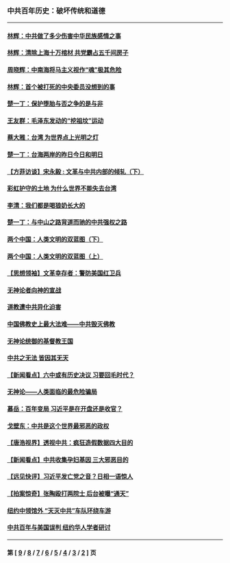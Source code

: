 ### 中共百年历史：破坏传统和道德
---
#### [林辉：中共做了多少伤害中华民族感情之事](../../pages/nf1176114/n14070968.md?09190430) 
#### [林辉：清除上海十万棺材 共党霸占五千间房子](../../pages/nf1176114/n14033735.md?09190430) 
#### [周晓辉：中南海将马主义视作“魂”极其危险](../../pages/nf1176114/n14026892.md?09190430) 
#### [林辉：首个被打死的中央委员没想到的事](../../pages/nf1176114/n13987400.md?09190430) 
#### [楚一丁：保护堕胎与否之争的是与非](../../pages/nf1176114/n13815642.md?09190430) 
#### [王友群：毛泽东发动的“挖祖坟”运动](../../pages/nf1176114/n13723639.md?09190430) 
#### [蔡大雅：台湾 为世界点上光明之灯](../../pages/nf1176114/n13531530.md?09190430) 
#### [楚一丁：台海两岸的昨日今日和明日](../../pages/nf1176114/n13531468.md?09190430) 
#### [【方菲访谈】宋永毅 : 文革与中共内部的倾轧（下）](../../pages/nf1176114/n13486836.md?09190430) 
#### [彩虹护守的土地 为什么世界不能失去台湾](../../pages/nf1176114/n13476849.md?09190430) 
#### [李清：我们都是喝狼奶长大的](../../pages/nf1176114/n13471478.md?09190430) 
#### [楚一丁：与中山之路背道而驰的中共强权之路](../../pages/nf1176114/n13437270.md?09190430) 
#### [两个中国：人类文明的双蓝图（下）](../../pages/nf1176114/n13423132.md?09190430) 
#### [两个中国：人类文明的双蓝图（上）](../../pages/nf1176114/n13422687.md?09190430) 
#### [【思想领袖】文革幸存者：警防美国红卫兵](../../pages/nf1176114/n13339289.md?09190430) 
#### [无神论者向神的宣战](../../pages/nf1176114/n13281535.md?09190430) 
#### [道教遭中共异化迫害](../../pages/nf1176114/n13281463.md?09190430) 
#### [中国佛教史上最大法难——中共毁灭佛教](../../pages/nf1176114/n13281397.md?09190430) 
#### [无神论统御的基督教王国](../../pages/nf1176114/n13281280.md?09190430) 
#### [中共之无法 皆因其无天](../../pages/nf1176114/n13281088.md?09190430) 
#### [【新闻看点】六中或有历史决议 习要回毛时代？](../../pages/nf1176114/n13222895.md?09190430) 
#### [无神论——人类面临的最危险骗局](../../pages/nf1176114/n13196137.md?09190430) 
#### [慕岳：百年变局 习近平是在开盘还是收官？](../../pages/nf1176114/n13206516.md?09190430) 
#### [戈壁东：中共是这个世界最邪恶的政权](../../pages/nf1176114/n13085641.md?09190430) 
#### [【唐浩视界】透视中共：疯狂造假数据四大目的](../../pages/nf1176114/n13080590.md?09190430) 
#### [【新闻看点】中共收集孕妇基因 三大邪恶目的](../../pages/nf1176114/n13077182.md?09190430) 
#### [【远见快评】习近平发亡党之音？日相一语惊人](../../pages/nf1176114/n13074809.md?09190430) 
#### [【拍案惊奇】张陶殴打两院士 后台被曝“通天”](../../pages/nf1176114/n13070496.md?09190430) 
#### [纽约中领馆外 “天灭中共”车队环绕车游](../../pages/nf1176114/n13070693.md?09190430) 
#### [中共百年与美国误判 纽约华人学者研讨](../../pages/nf1176114/n13067969.md?09190430) 

---
#### 第 [ [9](./9.md?09190430) / [8](./8.md?09190430) / [7](./7.md?09190430) / [6](./6.md?09190430) / [5](./5.md?09190430) / [4](./4.md?09190430) / [3](./3.md?09190430) / [2](./2.md?09190430) ] 页
